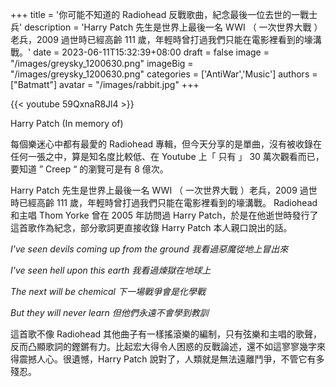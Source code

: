 +++
title = '你可能不知道的 Radiohead 反戰歌曲，紀念最後一位去世的一戰士兵'
description = 'Harry Patch 先生是世界上最後一名 WWI （ 一次世界大戰 ）老兵，2009 過世時已經高齡 111 歲，年輕時曾打過我們只能在電影裡看到的壕溝戰。'
date = 2023-06-11T15:32:39+08:00
draft = false
image = "/images/greysky_1200630.png"
imageBig = "/images/greysky_1200630.png"
categories = ['AntiWar','Music']
authors = ["Batmatt"]
avatar = "/images/rabbit.jpg"
+++

{{< youtube 59QxnaR8Jl4 >}}

Harry Patch (In memory of)

每個樂迷心中都有最愛的 Radiohead 專輯，但今天分享的是單曲，沒有被收錄在任何一張之中，算是知名度比較低、在 Youtube 上「 只有 」 30 萬次觀看而已，要知道 ” Creep “ 的瀏覽可是有 8 億次。

Harry Patch 先生是世界上最後一名 WWI （ 一次世界大戰 ）老兵，2009 過世時已經高齡 111 歲，年輕時曾打過我們只能在電影裡看到的壕溝戰。 Radiohead 和主唱 Thom Yorke 曾在 2005 年訪問過 Harry Patch，於是在他逝世時發行了這首歌作為紀念，部分歌詞更直接收錄 Harry Patch 本人親口說出的話。

_I've seen devils coming up from the ground_ _我看過惡魔從地上冒出來_

_I've seen hell upon this earth_ _我看過煉獄在地球上_

_The next will be chemical_ _下一場戰爭會是化學戰_

_But they will never learn_ _但他們永遠不會學到教訓_

這首歌不像 Radiohead 其他曲子有一樣搖滾樂的編制，只有弦樂和主唱的歌聲，反而凸顯歌詞的鏗鏘有力。比起宏大得令人困惑的反戰論述，還不如這寥寥幾字來得震撼人心。很遺憾，Harry Patch 說對了，人類就是無法遠離鬥爭，不管它有多殘忍。